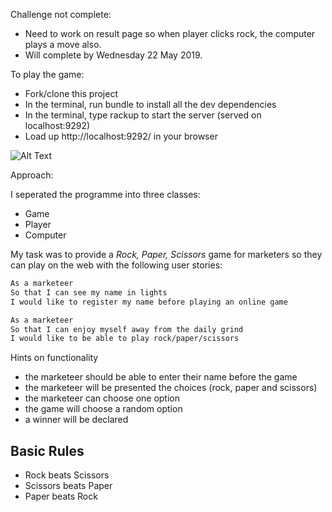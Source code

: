Challenge not complete: 

- Need to work on result page so when player clicks rock, the computer plays a move also.
- Will complete by Wednesday 22 May 2019. 

To play the game: 

- Fork/clone this project
- In the terminal, run bundle to install all the dev dependencies
- In the terminal, type rackup to start the server (served on localhost:9292)
- Load up http://localhost:9292/ in your browser 

![Alt Text](https://media.giphy.com/media/lMgbi9TFjIsx9hPhCk/giphy.gif)

Approach: 

I seperated the programme into three classes: 
- Game
- Player
- Computer

My task was to provide a _Rock, Paper, Scissors_ game for marketers so they can play on the web with the following user stories:

```sh
As a marketeer
So that I can see my name in lights
I would like to register my name before playing an online game

As a marketeer
So that I can enjoy myself away from the daily grind
I would like to be able to play rock/paper/scissors
```

Hints on functionality

- the marketeer should be able to enter their name before the game
- the marketeer will be presented the choices (rock, paper and scissors)
- the marketeer can choose one option
- the game will choose a random option
- a winner will be declared



## Basic Rules

- Rock beats Scissors
- Scissors beats Paper
- Paper beats Rock


